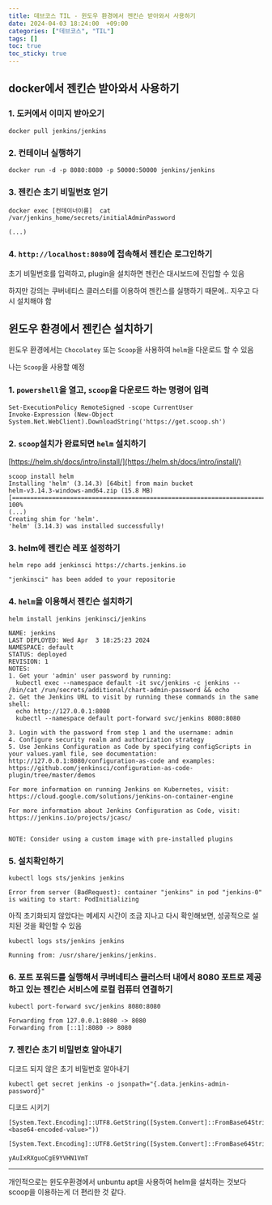 ```yaml
---
title: 데브코스 TIL - 윈도우 환경에서 젠킨슨 받아와서 사용하기
date: 2024-04-03 18:24:00  +09:00
categories: ["데브코스", "TIL"]
tags: []
toc: true
toc_sticky: true
---
```


## docker에서 젠킨슨 받아와서 사용하기



### 1. 도커에서 이미지 받아오기

```
docker pull jenkins/jenkins
```

### 2. 컨테이너 실행하기

```
docker run -d -p 8080:8080 -p 50000:50000 jenkins/jenkins
```

### 3. 젠킨슨 초기 비밀번호 얻기

```
docker exec [컨테이너이름]  cat /var/jenkins_home/secrets/initialAdminPassword

(...)
```

### 4. `http://localhost:8080`에 접속해서 젠킨슨 로그인하기

초기 비밀번호를 입력하고, plugin을 설치하면 젠킨슨 대시보드에 진입할 수 있음


하지만 강의는 쿠버네티스 클러스터를 이용하여 젠킨스를 실행하기 때문에..
지우고 다시 설치해야 함

## 윈도우 환경에서 젠킨슨 설치하기

윈도우 환경에서는 `Chocolatey` 또는 `Scoop`을 사용하여 `helm`을 다운로드 할 수 있음

나는 `Scoop`을 사용할 예정

### 1. `powershell`을 열고, `scoop`을 다운로드 하는 명령어 입력

```
Set-ExecutionPolicy RemoteSigned -scope CurrentUser
Invoke-Expression (New-Object System.Net.WebClient).DownloadString('https://get.scoop.sh')
```

### 2. `scoop`설치가 완료되면 `helm` 설치하기

[https://helm.sh/docs/intro/install/](https://helm.sh/docs/intro/install/)

```
scoop install helm                                                                                       Installing 'helm' (3.14.3) [64bit] from main bucket                                                                         helm-v3.14.3-windows-amd64.zip (15.8 MB) [========================================================================] 100%
(...)
Creating shim for 'helm'.
'helm' (3.14.3) was installed successfully!
```

### 3. helm에 젠킨슨 레포 설정하기

```
helm repo add jenkinsci https://charts.jenkins.io

"jenkinsci" has been added to your repositorie
```

### 4. `helm`을 이용해서 젠킨슨 설치하기

```
helm install jenkins jenkinsci/jenkins

NAME: jenkins
LAST DEPLOYED: Wed Apr  3 18:25:23 2024
NAMESPACE: default
STATUS: deployed
REVISION: 1
NOTES:
1. Get your 'admin' user password by running:
  kubectl exec --namespace default -it svc/jenkins -c jenkins -- /bin/cat /run/secrets/additional/chart-admin-password && echo
2. Get the Jenkins URL to visit by running these commands in the same shell:
  echo http://127.0.0.1:8080
  kubectl --namespace default port-forward svc/jenkins 8080:8080

3. Login with the password from step 1 and the username: admin
4. Configure security realm and authorization strategy
5. Use Jenkins Configuration as Code by specifying configScripts in your values.yaml file, see documentation: http://127.0.0.1:8080/configuration-as-code and examples: https://github.com/jenkinsci/configuration-as-code-plugin/tree/master/demos

For more information on running Jenkins on Kubernetes, visit:
https://cloud.google.com/solutions/jenkins-on-container-engine

For more information about Jenkins Configuration as Code, visit:
https://jenkins.io/projects/jcasc/


NOTE: Consider using a custom image with pre-installed plugins
```

### 5. 설치확인하기

```
kubectl logs sts/jenkins jenkins

Error from server (BadRequest): container "jenkins" in pod "jenkins-0" is waiting to start: PodInitializing
```

아직 초기화되지 않았다는 메세지 시간이 조금 지나고 다시 확인해보면, 성공적으로 설치된 것을 확인할 수 있음

```
kubectl logs sts/jenkins jenkins

Running from: /usr/share/jenkins/jenkins.
```

### 6. 포트 포워드를 실행해서 쿠버네티스 클러스터 내에서 8080 포트로 제공하고 있는 젠킨슨 서비스에 로컬 컴퓨터 연결하기

```
kubectl port-forward svc/jenkins 8080:8080

Forwarding from 127.0.0.1:8080 -> 8080
Forwarding from [::1]:8080 -> 8080
```

### 7. 젠킨슨 초기 비밀번호 알아내기


디코드 되지 않은 초기 비밀번호 알아내기

```
kubectl get secret jenkins -o jsonpath="{.data.jenkins-admin-password}"
```

디코드 시키기

```
[System.Text.Encoding]::UTF8.GetString([System.Convert]::FromBase64String("<base64-encoded-value>"))
```

```
[System.Text.Encoding]::UTF8.GetString([System.Convert]::FromBase64String("eUF1SXhSWGd1b0NnRTlZVkhOMVZtVA=="))

yAuIxRXguoCgE9YVHN1VmT
```
--- 

개인적으로는 윈도우환경에서 unbuntu apt을 사용하여 helm을 설치하는 것보다 scoop을 이용하는게 더 편리한 것 같다.